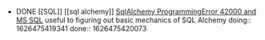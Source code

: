 - DONE [[SQL]] [[sql alchemy]] [SqlAlchemy ProgrammingError 42000 and MS SQL](https://www.blog.pythonlibrary.org/2011/01/15/sqlalchemy-programmingerror-42000-and-ms-sql/) useful to figuring out basic mechanics of SQL Alchemy
  doing:: 1626475419341
  done:: 1626475420073